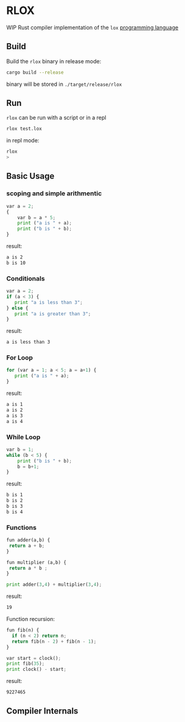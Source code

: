 # RLOX
WIP Rust compiler implementation of the `lox` [programming language](https://craftinginterpreters.com/the-lox-language.html) 

## Build
Build the `rlox` binary in release mode:

```bash
cargo build --release
```
binary will be stored in `./target/release/rlox`

## Run
`rlox` can be run with a script or in a repl

```bash
rlox test.lox
```
in repl mode:
```bash
rlox
>
```

## Basic Usage

### scoping and simple arithmentic
```python
var a = 2;
{
    var b = a * 5;
    print ("a is " + a);
    print ("b is " + b);
}
```
result:
```bash
a is 2
b is 10
```
### Conditionals
```python
var a = 2;
if (a < 3) {
   print "a is less than 3";
} else {
   print "a is greater than 3";
}
```
result:
```bash
a is less than 3
```

### For Loop
```python
for (var a = 1; a < 5; a = a+1) {
   print ("a is " + a);
}
```
result:
```bash
a is 1
a is 2
a is 3
a is 4
```

### While Loop
```python
var b = 1;
while (b < 5) {
    print ("b is " + b);
    b = b+1;
}
```
result:
```bash
b is 1
b is 2
b is 3
b is 4
```

### Functions
```python
fun adder(a,b) {
 return a + b;
}

fun multiplier (a,b) {
 return a * b ;
}

print adder(3,4) + multiplier(3,4);
```
result:
```bash
19
```

Function recursion:
```python
fun fib(n) {
  if (n < 2) return n;
  return fib(n - 2) + fib(n - 1);
}

var start = clock();
print fib(35);
print clock() - start;
```
result:
```bash
9227465
```
## Compiler Internals